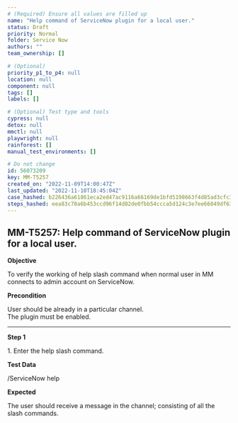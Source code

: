 ```yaml
---
# (Required) Ensure all values are filled up
name: "Help command of ServiceNow plugin for a local user."
status: Draft
priority: Normal
folder: Service Now
authors: ""
team_ownership: []

# (Optional)
priority_p1_to_p4: null
location: null
component: null
tags: []
labels: []

# (Optional) Test type and tools
cypress: null
detox: null
mmctl: null
playwright: null
rainforest: []
manual_test_environments: []

# Do not change
id: 56073209
key: MM-T5257
created_on: "2022-11-09T14:00:47Z"
last_updated: "2022-11-10T18:45:04Z"
case_hashed: b226436a61861eca2ed47ac9116a66169de1bfd5198663f4d85ad3cfc3866f2406f1c8b5a90d743a5d26449d656a27e9
steps_hashed: eea83c70a6b453ccd96f14d82de0fbb54ccca5d124c3e7ee66049df63f8555d81eb0bd74e10e5e676c185049f9ad8ac2
---
```


<!-- (Auto-generated) Based on frontmatter's "key" and "name" -->

## MM-T5257: Help command of ServiceNow plugin for a local user.

**Objective**

To verify the working of help slash command when normal user in MM connects to admin account on ServiceNow.

**Precondition**

User should be already in a particular channel.\
The plugin must be enabled.

---

**Step 1**

1\. Enter the help slash command.

**Test Data**

/ServiceNow help

**Expected**

The user should receive a message in the channel; consisting of all the slash commands.
